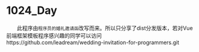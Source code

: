 # 1024_Day

&emsp;&emsp;此程序由`程序员的婚礼邀请函`改写而来。所以只分享了dist分发版本，若对Vue前端框架模板程序感兴趣的同学可以访问https://github.com/leadream/wedding-invitation-for-programmers.git